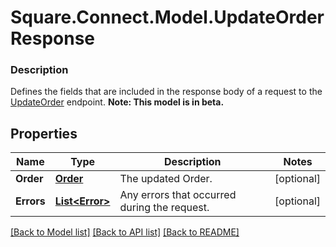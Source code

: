 # Square.Connect.Model.UpdateOrderResponse

### Description

Defines the fields that are included in the response body of a request to the [UpdateOrder](#endpoint-orders-updateorder) endpoint.
**Note: This model is in beta.**

## Properties

Name | Type | Description | Notes
------------ | ------------- | ------------- | -------------
**Order** | [**Order**](Order.md) | The updated Order. | [optional] 
**Errors** | [**List&lt;Error&gt;**](Error.md) | Any errors that occurred during the request. | [optional] 



[[Back to Model list]](../README.md#documentation-for-models) [[Back to API list]](../README.md#documentation-for-api-endpoints) [[Back to README]](../README.md)

